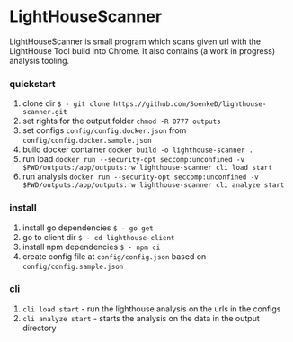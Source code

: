 # LightHouseScanner
LightHouseScanner is small program which scans given url with the LightHouse 
Tool build into Chrome. It also contains (a work in progress) analysis tooling. 

### quickstart
1. clone dir `$ - git clone https://github.com/SoenkeD/lighthouse-scanner.git`
2. set rights for the output folder `chmod -R 0777 outputs`
3. set configs `config/config.docker.json` from `config/config.docker.sample.json`
4. build docker container `docker build -o lighthouse-scanner .`
5. run load `docker run --security-opt seccomp:unconfined -v $PWD/outputs:/app/outputs:rw lighthouse-scanner cli load start`
6. run analysis `docker run --security-opt seccomp:unconfined -v $PWD/outputs:/app/outputs:rw lighthouse-scanner cli analyze start`


### install
1. install go dependencies `$ - go get` 
2. go to client dir `$ - cd lighthouse-client` 
3. install npm dependencies `$ - npm ci`
4. create config file at `config/config.json` based on `config/config.sample.json`


### cli
1. `cli load start` - run the lighthouse analysis on the urls in the configs
2. `cli analyze start` - starts the analysis on the data in the output directory
